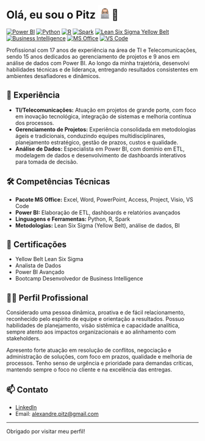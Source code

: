 # Olá, eu sou o Pitz <img src="https://github.com/alexpitz/alexpitz/raw/main/Eu_MacBook Cantos Arred.png" width="35" height="35">👋

[![Power BI](https://img.shields.io/badge/Power%20BI-advanced-yellow?logo=powerbi)](https://powerbi.microsoft.com/)
[![Python](https://img.shields.io/badge/Python-Experienced-blue?logo=python)](https://www.python.org/)
[![R](https://img.shields.io/badge/R-Data%20Analysis-blueviolet?logo=r)](https://cran.r-project.org/)
[![Spark](https://img.shields.io/badge/Spark-Big%20Data-orange?logo=apachespark)](https://spark.apache.org/)
[![Lean Six Sigma Yellow Belt](https://img.shields.io/badge/Lean%20Six%20Sigma-Yellow%20Belt-yellowgreen?logo=leanpub&logoColor=white)]()
[![Business Intelligence](https://img.shields.io/badge/Bootcamp-BI-informational?logo=microsoft-azure)]()
[![MS Office](https://img.shields.io/badge/MS%20Office-Expert-green?logo=microsoft)]()
[![VS Code](https://img.shields.io/badge/VS%20Code-Productivity-blue?logo=visualstudiocode)]()

Profissional com 17 anos de experiência na área de TI e Telecomunicações, sendo 15 anos dedicados ao gerenciamento de projetos e 9 anos em análise de dados com Power BI. Ao longo da minha trajetória, desenvolvi habilidades técnicas e de liderança, entregando resultados consistentes em ambientes desafiadores e dinâmicos.

## 💼 Experiência

- **TI/Telecomunicações:** Atuação em projetos de grande porte, com foco em inovação tecnológica, integração de sistemas e melhoria contínua dos processos.
- **Gerenciamento de Projetos:** Experiência consolidada em metodologias ágeis e tradicionais, conduzindo equipes multidisciplinares, planejamento estratégico, gestão de prazos, custos e qualidade.
- **Análise de Dados:** Especialista em Power BI, com domínio em ETL, modelagem de dados e desenvolvimento de dashboards interativos para tomada de decisão.

## 🛠️ Competências Técnicas

- **Pacote MS Office:** Excel, Word, PowerPoint, Access, Project, Visio, VS Code
- **Power BI:** Elaboração de ETL, dashboards e relatórios avançados
- **Linguagens e Ferramentas:** Python, R, Spark
- **Metodologias:** Lean Six Sigma (Yellow Belt), análise de dados, BI

## 📜 Certificações

- Yellow Belt Lean Six Sigma
- Analista de Dados
- Power BI Avançado
- Bootcamp Desenvolvedor de Business Intelligence

## 🧑‍💼 Perfil Profissional

Considerado uma pessoa dinâmica, proativa e de fácil relacionamento, reconhecido pelo espírito de equipe e orientação a resultados. Possuo habilidades de planejamento, visão sistêmica e capacidade analítica, sempre atento aos impactos organizacionais e ao alinhamento com stakeholders.

Apresento forte atuação em resolução de conflitos, negociação e administração de soluções, com foco em prazos, qualidade e melhoria de processos. Tenho senso de urgência e prioridade para demandas críticas, mantendo sempre o foco no cliente e na excelência das entregas.

## 📫 Contato

- [LinkedIn](https://www.linkedin.com/in/alexandrepitz/)  
- Email: alexandre.pitz@gmail.com

---

Obrigado por visitar meu perfil!
